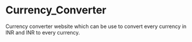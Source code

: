 # Currency_Converter
Currency converter website which can be use to convert every currency in INR and INR to every currency.
